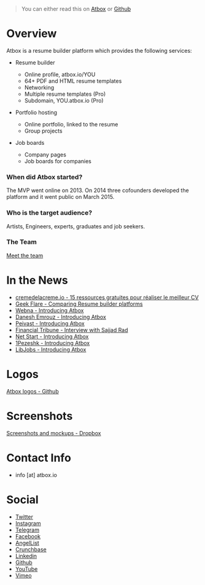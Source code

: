 >You can either read this on [Atbox](https://atbox.io/pages/press-kit) or [Github](https://github.com/Atbox/presskit)

# Overview #

Atbox is a resume builder platform which provides the following services:

* Resume builder
  * Online profile, atbox.io/YOU
  * 64+ PDF and HTML resume templates
  * Networking
  * Multiple resume templates (Pro)
  * Subdomain, YOU.atbox.io (Pro)

* Portfolio hosting
  * Online portfolio, linked to the resume
  * Group projects

* Job boards
  * Company pages
  * Job boards for companies

### When did Atbox started? ###
The MVP went online on 2013. On 2014 three cofounders developed the platform and it went public on March 2015.

### Who is the target audience? ###
Artists, Engineers, experts, graduates and job seekers.

### The Team ###
[Meet the team](https://atbox.io/pages/team)


# In the News #

* [cremedelacreme.io - 15 ressources gratuites pour réaliser le meilleur CV](http://blog.cremedelacreme.io/2017/06/08/rh-cv-ressources-gratuites/)
* [Geek Flare - Comparing Resume builder platforms](https://geekflare.com/free-visual-resume-to-impress/)
* [Webna - Introducing Atbox](http://webna.ir/9318/best-free-resume-builder)
* [Danesh Emrouz - Introducing Atbox](http://daneshemrouz.com/2016/11/22/%D8%B3%D8%A7%D8%AE%D8%AA-%D8%B1%D9%88%D8%B2%D9%85%D9%87-%D8%AF%D8%B1-%D8%A7%D8%AA%D8%A8%D8%A7%DA%A9%D8%B3-%D8%AA%D9%86%D9%87%D8%A7-%D8%AF%D8%B1-160-%D8%AB%D8%A7%D9%86%DB%8C%D9%87/)
* [Peivast - Introducing Atbox](http://peivast.com/solution/%D8%A8%D8%B1%D9%88-%DA%A9%D8%A7%D8%B1-%D9%85%DB%8C%E2%80%8C%DA%A9%D9%86%D8%8C-%D9%86%DA%AF%D9%88-%D9%86%DB%8C%D8%B3%D8%AA-%DA%A9%D8%A7%D8%B1/)
* [Financial Tribune - Interview with Sajjad Rad](http://financialtribune.com/articles/sci-tech/42477/atbox-perfect-cv-job)
* [Net Start - Introducing Atbox](http://www.netstart.ir/7231/%D8%A7%DB%8C%D9%86-%D8%A8%D8%A7%D8%B1-%D9%81%D8%B1%D8%B5%D8%AA%E2%80%8C%D9%87%D8%A7%DB%8C-%D8%B4%D8%BA%D9%84%DB%8C-%D8%B4%D9%85%D8%A7-%D8%B1%D8%A7-%D9%BE%DB%8C%D8%AF%D8%A7-%D9%85%DB%8C%E2%80%8C%DA%A9/)
* [1Pezeshk - Introducing Atbox](http://1pezeshk.com/archives/2015/11/atbox.html)
* [LibJobs - Introducing Atbox](http://libjobs.ir/لذت-داشتن-یک-رزومه-حرفه-ای-را-با-atbox-بچشید/)


# Logos #
[Atbox logos - Github](https://github.com/Atbox/logo)

# Screenshots #
[Screenshots and mockups - Dropbox](https://www.dropbox.com/sh/ss5ooqn2ngz5mwh/AAAKp4TmaAItZ4OgipNbQ3Mqa?dl=0)

# Contact Info #
* info [at] atbox.io

# Social #
* [Twitter](https://twitter.com/atbox_resume)
* [Instagram](https://instagram.com/atbox)
* [Telegram](https://telegram.me/atbox)
* [Facebook](https://facebook.com/atbox)
* [AngelList](https://angel.co/atbox)
* [Crunchbase](http://crunchbase.com/organization/atbox-io)
* [Linkedin](https://www.linkedin.com/company/atbox)
* [Github](https://github.com/atbox)
* [YouTube](https://www.youtube.com/channel/UCliUnQtp--WIbeerevL0uzA)
* [Vimeo](https://vimeo.com/atbox)


